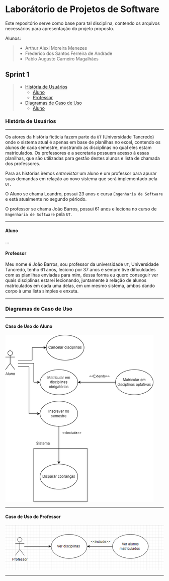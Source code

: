 # Laborátorio de Projetos de Software

Este repositório serve como base para tal disciplina, contendo os arquivos necessários para apresentação do projeto proposto.

Alunos:

> - Arthur Alexi Moreira Menezes
> - Frederico dos Santos Ferreira de Andrade
> - Pablo Augusto Carneiro Magalhães

## Sprint 1

> - [História de Usuários](#historia_usuario)
>   - [Aluno](#aluno)
>   - [Professor](#professor)
> - [Diagramas de Caso de Uso](#diagramas_caso_uso)
>   - [Aluno](#aluno_caso_uso)

<h3 href="#historia_usuario">História de Usuários</h3>

___

Os atores da história fictícia fazem parte da `UT` (Universidade Tancredo) onde o sistema atual é apenas em base de planilhas no excel, contendo os alunos de cada semestre, mostrando as disciplinas no qual eles estam matriculados. Os professores e a secretaria possuem acesso à essas planilhas, que são utilizadas para gestão destes alunos e lista de chamada dos professores.

Para as histórias iremos _entrevistar_ um aluno e um professor para apurar suas demandas em relação ao novo sistema que será implementado pela `UT`. 

O Aluno se chama Leandro, possui 23 anos e cursa `Engenharia de Software` e está atualmente no segundo périodo.

O professor se chama João Barros, possui 61 anos e leciona no curso de `Engenharia de Software` pela `UT`.

___

<h4 href="#aluno">Aluno</h4>

...

<h4 href="#professor">Professor</h4>

Meu nome é João Barros, sou professor da universidade `UT`, Universidade Tancredo, tenho 61 anos, leciono por 37 anos e sempre tive dificuldades com as planilhas enviadas para mim, dessa forma eu quero conseguir ver quais disciplinas estarei lecionando, juntamente à relação de alunos matriculados em cada uma delas, em um mesmo sistema, ambos dando corpo à uma lista simples e enxuta.

___

<h3 href="#diagramas_caso_uso">Diagramas de Caso de Uso</h3>

___

<h4 href="#aluno_caso_uso">Caso de Uso do Aluno</h4>

![Caso de Uso do Aluno](https://github.com/pabloaugustocm17/lab-projetos-software/blob/main/projeto/CasoDeUsoAluno_1.png)

___

<h4 href="#aluno_caso_uso">Caso de Uso do Professor</h4>

![Caso de Uso do Professor](https://github.com/pabloaugustocm17/lab-projetos-software/blob/main/projeto/casoDeUsoProfessor.png)

___


